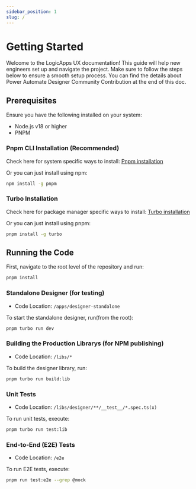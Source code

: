```yaml
---
sidebar_position: 1
slug: /
---
```


# Getting Started

Welcome to the LogicApps UX documentation! This guide will help new engineers set up and navigate the project. Make sure to follow the steps below to ensure a smooth setup process. You can find the details about Power Automate Designer Community Contribution at the end of this doc.

## Prerequisites

Ensure you have the following installed on your system:

- Node.js v18 or higher
- PNPM 

### Pnpm CLI Installation (Recommended)

Check here for system specific ways to install: [Pnpm installation](https://pnpm.io/installation)

Or you can just install using npm:

```bash
npm install -g pnpm
```

### Turbo Installation

Check here for package manager specific ways to install: [Turbo installation](https://turbo.build/repo/docs/installing)

Or you can just install using pnpm:

```bash
pnpm install -g turbo
```

## Running the Code

First, navigate to the root level of the repository and run:

```bash
pnpm install
```

### Standalone Designer (for testing)

- Code Location: `/apps/designer-standalone`

To start the standalone designer, run(from the root):

```bash
pnpm turbo run dev
```

### Building the Production Librarys (for NPM publishing)

- Code Location: `/libs/*`

To build the designer library, run:

```bash
pnpm turbo run build:lib
```

### Unit Tests

- Code Location: `/libs/designer/**/__test__/*.spec.ts(x)`

To run unit tests, execute:

```bash
pnpm turbo run test:lib
```

### End-to-End (E2E) Tests

- Code Location: `/e2e`

To run E2E tests, execute:

```bash
pnpm run test:e2e --grep @mock
```
